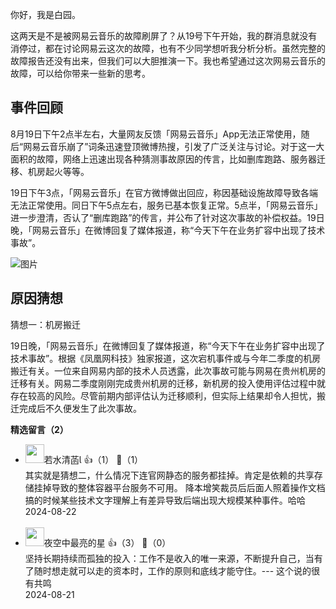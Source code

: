 你好，我是白园。

这两天是不是被网易云音乐的故障刷屏了？从19号下午开始，我的群消息就没有消停过，都在讨论网易云这次的故障，也有不少同学想听我分析分析。虽然完整的故障报告还没有出来，但我们可以大胆推演一下。我也希望通过这次网易云音乐的故障，可以给你带来一些新的思考。

## 事件回顾

8月19日下午2点半左右，大量网友反馈「网易云音乐」App无法正常使用，随后“网易云音乐崩了”词条迅速登顶微博热搜，引发了广泛关注与讨论。对于这一大面积的故障，网络上迅速出现各种猜测事故原因的传言，比如删库跑路、服务器迁移、机房起火等等。

19日下午3点，「网易云音乐」在官方微博做出回应，称因基础设施故障导致各端无法正常使用。同日下午5点左右，服务已基本恢复正常。5点半，「网易云音乐」进一步澄清，否认了“删库跑路”的传言，并公布了针对这次事故的补偿权益。19日晚，「网易云音乐」在微博回复了媒体报道，称“今天下午在业务扩容中出现了技术事故”。

![图片](https://static001.geekbang.org/resource/image/1b/6b/1b21d4b083921ce79705dbd18084986b.png?wh=1252x820)

## 原因猜想

猜想一：机房搬迁

19日晚，「网易云音乐」在微博回复了媒体报道，称“今天下午在业务扩容中出现了技术事故”。根据《凤凰网科技》独家报道，这次宕机事件或与今年二季度的机房搬迁有关。一位来自网易内部的技术人员透露，此次事故可能与网易在贵州机房的迁移有关。网易二季度刚刚完成贵州机房的迁移，新机房的投入使用评估过程中就存在较高的风险。尽管前期内部评估认为迁移顺利，但实际上结果却令人担忧，搬迁完成后不久便发生了此次事故。
<div><strong>精选留言（2）</strong></div><ul>
<li><img src="https://static001.geekbang.org/account/avatar/00/10/c6/20/124ae6d4.jpg" width="30px"><span>若水清菡</span> 👍（1） 💬（1）<div>其实就是猜想二，什么情况下连官网静态的服务都挂掉。肯定是依赖的共享存储挂掉导致的整体容器平台服务不可用。
降本增笑裁员后后面人照着操作文档搞的时候某些技术文字理解上有差异导致后端出现大规模某种事件。哈哈</div>2024-08-22</li><br/><li><img src="https://static001.geekbang.org/account/avatar/00/13/57/6e/b6795c44.jpg" width="30px"><span>夜空中最亮的星</span> 👍（3） 💬（0）<div>坚持长期持续而孤独的投入：工作不是收入的唯一来源，不断提升自己，当有了随时想走就可以走的资本时，工作的原则和底线才能守住。--- 这个说的很有共鸣
</div>2024-08-21</li><br/>
</ul>